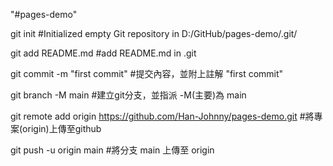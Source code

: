 "#pages-demo" 

git init			#Initialized empty Git repository in D:/GitHub/pages-demo/.git/

git add README.md		#add README.md in .git

git commit -m "first commit"	#提交內容，並附上註解 "first commit"

git branch -M main		#建立git分支，並指派 -M(主要)為 main

git remote add origin https://github.com/Han-Johnny/pages-demo.git	#將專案(origin)上傳至github

git push -u origin main		#將分支 main 上傳至 origin
